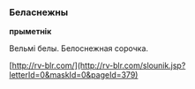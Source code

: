 ### Беласнежны
**прыметнік**

Вельмі белы. Белоснежная сорочка.

<a rel="author">[http://rv-blr.com/](http://rv-blr.com/slounik.jsp?letterId=0&maskId=0&pageId=379)</a>
